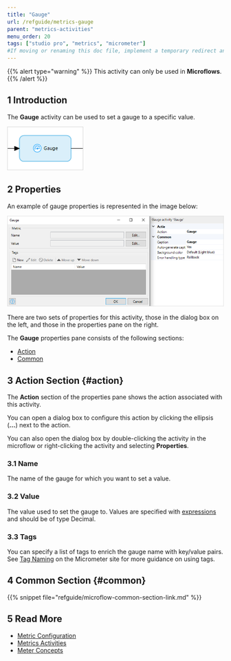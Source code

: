 ```yaml
---
title: "Gauge"
url: /refguide/metrics-gauge
parent: "metrics-activities"
menu_order: 20
tags: ["studio pro", "metrics", "micrometer"]
#If moving or renaming this doc file, implement a temporary redirect and let the respective team know they should update the URL in the product. See Mapping to Products for more details.
---
```


{{% alert type="warning" %}}
This activity can only be used in **Microflows**.
{{% /alert %}}

## 1 Introduction

The **Gauge** activity can be used to set a gauge to a specific value.

![Gauge](attachments/metrics-activities/gauge.png)

## 2 Properties

An example of gauge properties is represented in the image below:

![Gauge Properties](attachments/metrics-activities/gauge-properties.png)

There are two sets of properties for this activity, those in the dialog box on the left, and those in the properties pane on the right.

The **Gauge** properties pane consists of the following sections:

* [Action](#action)
* [Common](#common)

## 3 Action Section {#action}

The **Action** section of the properties pane shows the action associated with this activity.

You can open a dialog box to configure this action by clicking the ellipsis (**…**) next to the action.

You can also open the dialog box by double-clicking the activity in the microflow or right-clicking the activity and selecting **Properties**.

### 3.1 Name

The name of the gauge for which you want to set a value.

### 3.2 Value

The value used to set the gauge to. Values are specified with [expressions](expressions) and should be of type Decimal.

### 3.3 Tags

You can specify a list of tags to enrich the gauge name with key/value pairs. See [Tag Naming](https://micrometer.io/docs/concepts#_tag_naming) on the Micrometer site for more guidance on using tags.

## 4 Common Section {#common}

{{% snippet file="refguide/microflow-common-section-link.md" %}}

## 5 Read More

* [Metric Configuration](metrics)
* [Metrics Activities](metrics-activities)
* [Meter Concepts](https://micrometer.io/docs/concepts)
